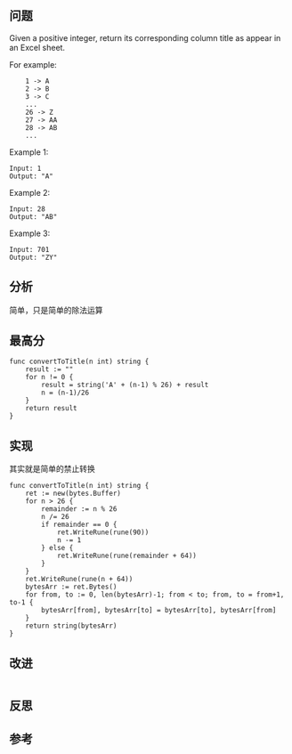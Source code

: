 ## 问题
Given a positive integer, return its corresponding column title as appear in an Excel sheet.

For example:
```
    1 -> A
    2 -> B
    3 -> C
    ...
    26 -> Z
    27 -> AA
    28 -> AB 
    ...
```

Example 1:
```
Input: 1
Output: "A"
```

Example 2:
```
Input: 28
Output: "AB"
```

Example 3:
```
Input: 701
Output: "ZY"
```

## 分析
简单，只是简单的除法运算

## 最高分
```golang
func convertToTitle(n int) string {
    result := ""
    for n != 0 {
        result = string('A' + (n-1) % 26) + result
        n = (n-1)/26
    }
    return result
}
```


## 实现
其实就是简单的禁止转换
```golang
func convertToTitle(n int) string {
    ret := new(bytes.Buffer)
    for n > 26 {
        remainder := n % 26
        n /= 26
        if remainder == 0 {
            ret.WriteRune(rune(90))
            n -= 1
        } else {
            ret.WriteRune(rune(remainder + 64))
        }
    }
    ret.WriteRune(rune(n + 64))
    bytesArr := ret.Bytes()
    for from, to := 0, len(bytesArr)-1; from < to; from, to = from+1, to-1 {
        bytesArr[from], bytesArr[to] = bytesArr[to], bytesArr[from]
    }
    return string(bytesArr)
}
```

## 改进
```golang

```

## 反思

## 参考
